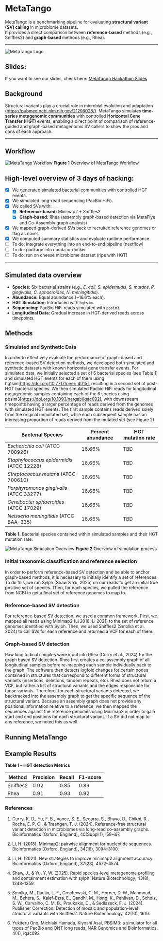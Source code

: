 # MetaTango

MetaTango is a benchmarking pipeline for evaluating **structural variant (SV) calling** in microbiome datasets.  
It provides a direct comparison between **reference-based** methods (e.g., Sniffles2) and **graph-based** methods (e.g., Rhea).

---

![MetaTango Logo](https://github.com/collaborativebioinformatics/MetaTango/blob/main/img/metatango_logo_v1.png)


## Slides:
If you want to see our slides, check here:
[MetaTango Hackathon Slides](https://docs.google.com/presentation/d/1x4vynogMJxUEtn7epWnm7PmspWcWUX_RqV_KffVWkLY/edit?slide=id.g3791c9a4996_0_18#slide=id.g3791c9a4996_0_18)

## Background
Structural variants play a crucial role in microbial evolution and adaptation (https://pubmed.ncbi.nlm.nih.gov/21298028/). MetaTango simulates **time-series metagenomic communities** with controlled **Horizontal Gene Transfer (HGT)** events, enabling a direct point of comparison of reference-guided and graph-based metagenomic SV callers to show the pros and cons of each approach.

---


## Workflow
![MetaTango Workflow](https://github.com/collaborativebioinformatics/MetaTango/blob/main/img/MetaTango_Workflow_v1.png)
**Figure 1** Overview of MetaTango Workflow

## High-level overview of 3 days of hacking:
- [x] We generated simulated bacterial communities with controlled HGT events.  
- [x]  We simulated long-read sequencing (PacBio HiFi).  
- [x] We called SVs with:
   - [x] **Reference-based:** Minimap2 + Sniffles2  
   - [x] **Graph-based:** Rhea (assembly graph-based detection via MetaFlye and Co-Assembly graph analysis)  
- [x] We mapped graph-derived SVs back to recruited reference genomes or flag as novel.  
- [x]  We computed summary statistics and evaluate runtime performance
- [ ] To do: integrate everything into an end-to-end pipeline (nextflow)
- [ ] To do: package into conda or docker
- [ ] To do: run on cheese microbiome dataset (ripe with HGT)
---

## Simulated data overview

- **Species:** Six bacterial strains (e.g., *E. coli*, *S. epidermidis*, *S. mutans*, *P. gingivalis*, *C. sphaeroides*, *N. meningitidis*).  
- **Abundance:** Equal abundance (~16.6% each).  
- **HGT Simulation:** Introduced with `hgtsim`.  
- **Sequencing:** PacBio HiFi reads simulated with `pbsim3`.  
- **Longitudinal Data:** Gradual increase in HGT-derived reads across timepoints.  

## Methods

### Simulated and Synthetic Data
In order to effectively evaluate the performance of graph-based and reference-based SV detection methods, we developed both simulated and synthetic datasets with known horizontal gene transfer events. For simulated data, we initially selected a set of 6 bacterial species (see Table 1) and simulated HGT events for each of them using hgtsim[https://doi.org/10.7717/peerj.4015], resulting in a second set of post-HGT bacterial species. We then simulated Pacbio HiFi reads for longitudinal metagenomic samples containing each of the 6 species using pbsim3[https://doi.org/10.1093/nargab/lqac092], with downstream timepoints having a larger percentage of reads derived from the genomes with simulated HGT events. The first sample contains reads derived solely from the original unmutated set, while each subsequent sample has an increasing proportion of reads derived from the mutated set (see Figure 2). 

| Bacterial Species                         | Percent abundance | HGT mutation rate |
|-------------------------------------------|-------------------|-------------------|
| *Escherichia coli* (ATCC 700926)          | 16.66%            | TBD               |
| *Staphylococcus epidermidis* (ATCC 12228) | 16.66%            | TBD               |
| *Streptococcus mutans* (ATCC 700610)      | 16.66%            | TBD               |
| *Porphyromonas gingivalis* (ATCC 33277)   | 16.66%            | TBD               |
| *Cereibacter sphaeroides* (ATCC 17029)    | 16.66%            | TBD               |
| *Neisseria meningitidis* (ATCC BAA-335)   | 16.66%            | TBD               |
**Table 1.** Bacterial species contained within simulated samples and their HGT mutation rate.

![MetaTango Simulation Overview](https://github.com/collaborativebioinformatics/MetaTango/blob/main/img/Metagnomic_simulation.png)
**Figure 2** Overview of simulation process

### Initial taxonomic classification and reference selection
In order to perform reference-based SV detection and be able to anchor graph-based methods, it is necessary to initially identify a set of references. To do this, we ran Sylph (Shaw & Yu, 2025) on our reads to get an initial true positive set of species. Then, for each species, we pulled the reference from NCBI to get a final set of reference genomes to map to.  

### Reference-based SV detection
For reference-based SV detection, we used a common framework. First, we mapped all reads using Minimap2 (Li 2018; Li 2021) to the set of reference genomes identified with Sylph. Then, we used Sniffles2 (Smolka et al. 2024) to call SVs for each reference and returned a VCF for each of them. 

### Graph-based SV detection
Raw longitudinal samples were input into Rhea (Curry et al., 2024) for the graph based SV detection. Rhea first creates a co-assembly graph of all longitudinal samples before re-mapping each sample individually back to the graph. The software then detects logfold changes for certain nodes contained in structures that correspond to different forms of structural variants (insertions, deletions, tandem repeats, etc). Rhea does not return a VCF, but rather a list of structural variants and the edges responsible for those variants. Therefore, for each structural variants detected, we backtracked into the assembly graph to get the specific sequence of the structural variant. Because an assembly graph does not provide any positional information relative to a reference, we then mapped the sequences against the reference genomes using Minimap2 in order to gain start and end positions for each structural variant. If a SV did not map to any reference, we noted this as well.  


## Running MetaTango


## Example Results

**Table 1 – HGT detection Metrics**

| Method        | Precision | Recall | F1-score |
|---------------|-----------|--------|----------|
| Sniffles2     | 0.92      | 0.85   | 0.89     |
| Rhea          | 0.91      | 0.93   | 0.92     |

### References
1. Curry, K. D., Yu, F. B., Vance, S. E., Segarra, S., Bhaya, D., Chikhi, R., Rocha, E. P. C., & Treangen, T. J. (2024). Reference-free structural variant detection in microbiomes via long-read co-assembly graphs. Bioinformatics (Oxford, England), 40(Suppl 1), i58–i67.
   
2. Li, H. (2018). Minimap2: pairwise alignment for nucleotide sequences. Bioinformatics (Oxford, England), 34(18), 3094–3100.

3. Li, H. (2021). New strategies to improve minimap2 alignment accuracy. Bioinformatics (Oxford, England), 37(23), 4572–4574.

4. Shaw, J., & Yu, Y. W. (2025). Rapid species-level metagenome profiling and containment estimation with sylph. Nature Biotechnology, 43(8), 1348–1359.

5. Smolka, M., Paulin, L. F., Grochowski, C. M., Horner, D. W., Mahmoud, M., Behera, S., Kalef-Ezra, E., Gandhi, M., Hong, K., Pehlivan, D., Scholz, S. W., Carvalho, C. M. B., Proukakis, C., & Sedlazeck, F. J. (2024). Publisher Correction: Detection of mosaic and population-level structural variants with Sniffles2. Nature Biotechnology, 42(10), 1616.

6. Yukiteru Ono, Michiaki Hamada, Kiyoshi Asai, PBSIM3: a simulator for all types of PacBio and ONT long reads, NAR Genomics and Bioinformatics, 4(4), lqac092
